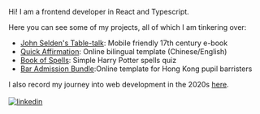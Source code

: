 Hi!  I am a frontend developer in React and Typescript.

Here you can see some of my projects, all of which I am tinkering over:

- [John Selden's Table-talk](https://3willows.github.io/johnSeldenTableTalk/): Mobile friendly 17th century e-book
- [Quick Affirmation](https://3willows.github.io/quickAffirmation/): Online bilingual template (Chinese/English)
- [Book of Spells](https://3willows.github.io/BookOfSpells/): Simple Harry Potter spells quiz
- [Bar Admission Bundle](https://3willows.github.io/barAdmission/):Online template for Hong Kong pupil barristers

I also record my journey into web development in the 2020s [here](https://3willows.github.io).
<br/>
<br/>
[![linkedin](https://img.shields.io/badge/linkedin-0A66C2?style=for-the-badge&logo=linkedin&logoColor=white)]()
